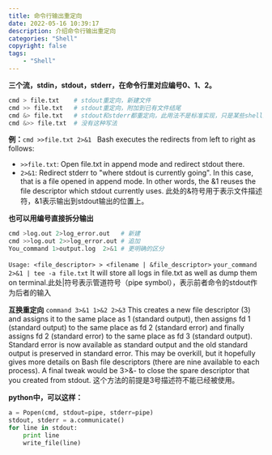 ```yaml
---
title: 命令行输出重定向
date: 2022-05-16 10:39:17
description: 介绍命令行输出重定向
categories: "Shell"
copyright: false
tags: 
    - "Shell"
---
```


**三个流，stdin，stdout，stderr，在命令行里对应编号0、1、2。**
```bash
cmd > file.txt    # stdout重定向，新建文件
cmd >> file.txt   # stdout重定向，附加到已有文件结尾
cmd &> file.txt   # stdout和stderr都重定向，此用法不是标准实现，只是某些shell的特殊实现
cmd &>> file.txt  # 没有这种写法
```

**例：**`cmd >>file.txt 2>&1 `
Bash executes the redirects from left to right as follows:
- `>>file.txt`: Open file.txt in append mode and redirect stdout there.
- `2>&1`: Redirect stderr to "where stdout is currently going". In this case, that is a file opened in append mode. In other words, the &1 reuses the file descriptor which stdout currently uses. 此处的&符号用于表示文件描述符，&1表示输出到stdout输出的位置上。

**也可以用编号直接拆分输出**
```bash
cmd >log.out 2>log_error.out   # 新建
cmd >>log.out 2>>log_error.out # 追加
You_command 1>output.log  2>&1 # 更明确的区分
```
`Usage: <file_descriptor> > <filename | &file_descriptor>`
`your_command 2>&1 | tee -a file.txt`
It will store all logs in file.txt as well as dump them on terminal.此处|符号表示管道符号（pipe symbol），表示前者命令的stdout作为后者的输入

**互换重定向**
`command 3>&1 1>&2 2>&3`
This creates a new file descriptor (3) and assigns it to the same place as 1 (standard output), then assigns fd 1 (standard output) to the same place as fd 2 (standard error) and finally assigns fd 2 (standard error) to the same place as fd 3 (standard output).
Standard error is now available as standard output and the old standard output is preserved in standard error. This may be overkill, but it hopefully gives more details on Bash file descriptors (there are nine available to each process).
A final tweak would be 3>&- to close the spare descriptor that you created from stdout. 这个方法的前提是3号描述符不能已经被使用。

**python中，可以这样：**
```python
a = Popen(cmd, stdout=pipe, stderr=pipe)
stdout, stderr = a.communicate()
for line in stdout:
    print line
    write_file(line)
```